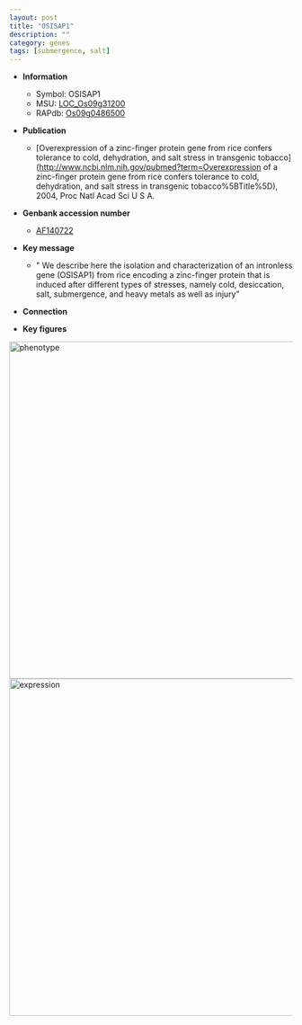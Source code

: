 ```yaml
---
layout: post
title: "OSISAP1"
description: ""
category: genes
tags: [submergence, salt]
---
```


* **Information**  
    + Symbol: OSISAP1  
    + MSU: [LOC_Os09g31200](http://rice.plantbiology.msu.edu/cgi-bin/ORF_infopage.cgi?orf=LOC_Os09g31200)  
    + RAPdb: [Os09g0486500](http://rapdb.dna.affrc.go.jp/viewer/gbrowse_details/irgsp1?name=Os09g0486500)  

* **Publication**  
    + [Overexpression of a zinc-finger protein gene from rice confers tolerance to cold, dehydration, and salt stress in transgenic tobacco](http://www.ncbi.nlm.nih.gov/pubmed?term=Overexpression of a zinc-finger protein gene from rice confers tolerance to cold, dehydration, and salt stress in transgenic tobacco%5BTitle%5D), 2004, Proc Natl Acad Sci U S A.

* **Genbank accession number**  
    + [AF140722](http://www.ncbi.nlm.nih.gov/nuccore/AF140722)

* **Key message**  
    + " We describe here the isolation and characterization of an intronless gene (OSISAP1) from rice encoding a zinc-finger protein that is induced after different types of stresses, namely cold, desiccation, salt, submergence, and heavy metals as well as injury"

* **Connection**  

* **Key figures**  
<img src="http://ricencode.github.io/images/OSISAP1.pheno.png" alt="phenotype"  style="width: 600px;"/>

<img src="http://ricencode.github.io/images/OSISAP1.exp.png" alt="expression"  style="width: 600px;"/>


